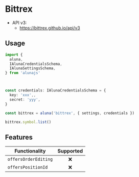 # Bittrex

 - API v3:
    - https://bittrex.github.io/api/v3

## Usage

```ts
import {
  aluna,
  IAlunaCredentialsSchema,
  IAlunaSettingsSchema,
} from 'alunajs'



const credentials: IAlunaCredentialsSchema = {
  key: 'xxx',,
  secret: 'yyy',
}

const bittrex = aluna('bittrex', { settings, credentials })

bittrex.symbol.list()
```

## Features

| Functionality | Supported |
| -- | :-: |
| `offersOrderEditing` | ❌ |
| `offersPositionId` | ❌ |
